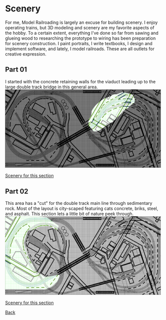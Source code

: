 # Scenery

For me, Model Railroading is largely an excuse for building scenery. I enjoy operating trains, but 3D modeling and scenery are my favorite aspects of the hobby. To a certain extent, everything I've done so far from sawing and glueing wood to researching the prototype to wiring has been preparation for scenery construction. I paint portraits, I write textbooks, I design and implement software, and lately, I model railroads. These are all outlets for creative expression.

## Part 01
I started with the concrete retaining walls for the viaduct leading up to the large double track bridge in this general area.
![Image of steel viaduct](area00.png)

[Scenery for this section](part01/part01.md)

## Part 02
This area has a "cut" for the double track main line through sedimentary rock. Most of the layout is city-scaped featuring cats concrete, briks, steel, and asphalt. This section lets a little bit of nature peek through.
![Image of steel viaduct](area01.png)

[Scenery for this section](part02/part02.md)

[Back](https://nscale4by8.github.io/nscale4x8/)
